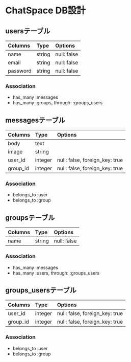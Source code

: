 # ChatSpace DB設計

## usersテーブル
|Columns|Type|Options|
|:------|:---|:------|
|name|string|null: false|
|email|string|null: false|
|password|string|null: false|
### Association
- has_many :messages
- has_many :groups, through: :groups_users

## messagesテーブル
|Columns|Type|Options|
|:------|:---|:------|
|body|text||
|image|string||
|user_id|integer|null: false, foreign_key: true|
|group_id|integer|null: false, foreign_key: true|
### Association
- belongs_to :user
- belongs_to :group

## groupsテーブル
|Columns|Type|Options|
|:------|:---|:------|
|name|string|null: false|
### Association
- has_many :messages
- has_many :users, through: :groups_users

## groups_usersテーブル
|Columns|Type|Options|
|:------|:---|:------|
|user_id|integer|null: false, foreign_key: true|
|group_id|integer|null: false, foreign_key: true|
### Association
- belongs_to :user
- belongs_to :group
